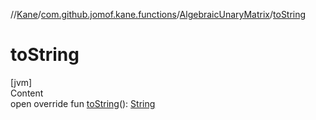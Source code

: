 //[Kane](../../index.md)/[com.github.jomof.kane.functions](../index.md)/[AlgebraicUnaryMatrix](index.md)/[toString](to-string.md)



# toString  
[jvm]  
Content  
open override fun [toString](to-string.md)(): [String](https://kotlinlang.org/api/latest/jvm/stdlib/kotlin/-string/index.html)  



